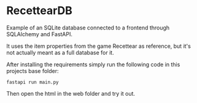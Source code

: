 # RecettearDB

Example of an SQLite database connected to a frontend through SQLAlchemy and FastAPI.

It uses the item properties from the game Recettear as reference, but it's not actually meant as a full database for it.

After installing the requirements simply run the following code in this projects base folder:

```
fastapi run main.py
```

Then open the html in the web folder and try it out.
